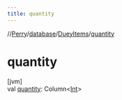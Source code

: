```yaml
---
title: quantity
---
```

//[Perry](../../../index.html)/[database](../index.html)/[DueyItems](index.html)/[quantity](quantity.html)



# quantity



[jvm]\
val [quantity](quantity.html): Column<[Int](https://kotlinlang.org/api/latest/jvm/stdlib/kotlin/-int/index.html)>




